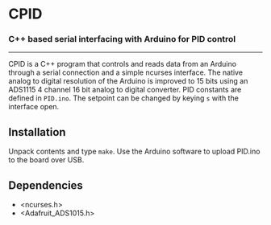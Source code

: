 # CPID

### C++ based serial interfacing with Arduino for PID control

---

CPID is a C++ program that controls and reads data from an Arduino through a serial connection and a simple ncurses interface.
The native analog to digital resolution of the Arduino is improved to 15 bits using an ADS1115 
4 channel 16 bit analog to digital converter. PID constants are defined in ```PID.ino```. The setpoint can 
be changed by keying ```s``` with the interface open.

## Installation

Unpack contents and type ```make```. Use the Arduino software to upload PID.ino to the board over USB.

## Dependencies

- <ncurses.h>
- <Adafruit_ADS1015.h>


